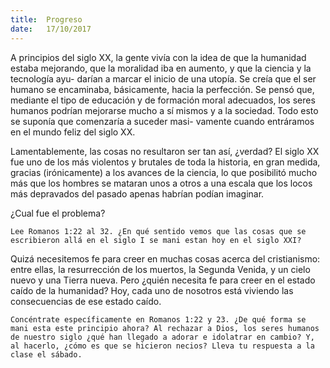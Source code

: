 ```yaml
---
title:  Progreso
date:   17/10/2017
---
```


A principios del siglo XX, la gente vivía con la idea de que la humanidad estaba mejorando, que la moralidad iba en aumento, y que la ciencia y la tecnología ayu- darían a marcar el inicio de una utopía. Se creía que el ser humano se encaminaba, básicamente, hacia la perfección. Se pensó que, mediante el tipo de educación y de formación moral adecuados, los seres humanos podrían mejorarse mucho a sí mismos y a la sociedad. Todo esto se suponía que comenzaría a suceder masi- vamente cuando entráramos en el mundo feliz del siglo XX.

Lamentablemente, las cosas no resultaron ser tan así, ¿verdad? El siglo XX fue uno de los más violentos y brutales de toda la historia, en gran medida, gracias (irónicamente) a los avances de la ciencia, lo que posibilitó mucho más que los hombres se mataran unos a otros a una escala que los locos más depravados del pasado apenas habrían podían imaginar.

¿Cual fue el problema?

`Lee Romanos 1:22 al 32. ¿En qué sentido vemos que las cosas que se escribieron allá en el siglo I se mani estan hoy en el siglo XXI?`

Quizá necesitemos fe para creer en muchas cosas acerca del cristianismo: entre ellas, la resurrección de los muertos, la Segunda Venida, y un cielo nuevo y una Tierra nueva. Pero ¿quién necesita fe para creer en el estado caído de la humanidad? Hoy, cada uno de nosotros está viviendo las consecuencias de ese estado caído.

`Concéntrate específicamente en Romanos 1:22 y 23. ¿De qué forma se mani esta este principio ahora? Al rechazar a Dios, los seres humanos de nuestro siglo ¿qué han llegado a adorar e idolatrar en cambio? Y, al hacerlo, ¿cómo es que se hicieron necios? Lleva tu respuesta a la clase el sábado.`